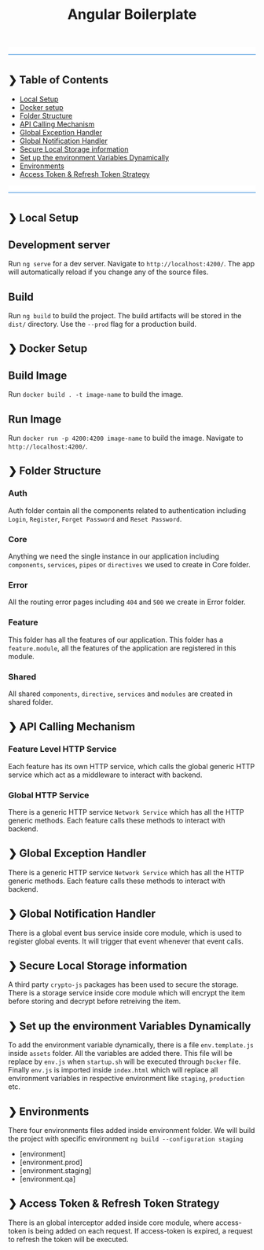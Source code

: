 
<h1 align="center">Angular Boilerplate</h1>
<br />

![divider](./divider.png)

## ❯ Table of Contents

- [Local Setup](#-local-setup)
- [Docker setup](#-docker-setup)
- [Folder Structure](#-folder-structure)
- [API Calling Mechanism](#-api-calling-mechanism)
- [Global Exception Handler](#-global-exception-handler)
- [Global Notification Handler](#-global-notification-handler)
- [Secure Local Storage information](#-secure-local-storage-information)
- [Set up the environment Variables Dynamically](#-setup-the-environment-variables-dynamically)
- [Environments](#-environments)
- [Access Token & Refresh Token Strategy](#-access-token-&-refresh-token-strategy)

![divider](./divider.png)

## ❯ Local Setup

## Development server

Run `ng serve` for a dev server. Navigate to `http://localhost:4200/`. The app will automatically reload if you change any of the source files.

## Build

Run `ng build` to build the project. The build artifacts will be stored in the `dist/` directory. Use the `--prod` flag for a production build.

## ❯ Docker Setup

## Build Image

Run `docker build . -t image-name` to build the image. 

## Run Image

Run `docker run -p 4200:4200 image-name` to build the image. Navigate to `http://localhost:4200/`.

## ❯ Folder Structure

### Auth

Auth folder contain all the components related to authentication including `Login`, `Register`, `Forget Password` and `Reset Password`.

### Core

Anything we need the single instance in our application including `components`, `services`, `pipes` or `directives` we used to create in Core folder.

### Error

All the routing error pages including `404` and `500` we create in Error folder.

### Feature

This folder has all the features of our application. This folder has a `feature.module`, all the features of the application are registered in this module.

### Shared

All shared `components`, `directive`, `services` and `modules` are created in shared folder.

## ❯ API Calling Mechanism

### Feature Level HTTP Service

Each feature has its own HTTP service, which calls the global generic HTTP service which act as a middleware to interact with backend.

### Global HTTP Service

There is a generic HTTP service `Network Service` which has all the HTTP generic methods. Each feature calls these methods to interact with backend.

## ❯ Global Exception Handler

There is a generic HTTP service `Network Service` which has all the HTTP generic methods. Each feature calls these methods to interact with backend.

## ❯ Global Notification Handler

There is a global event bus service inside core module, which is used to register global events. It will trigger that event whenever that event calls.

## ❯ Secure Local Storage information

A third party `crypto-js` packages has been used to secure the storage. There is a storage service inside core module which will encrypt the item before storing and decrypt before retreiving the item.

## ❯ Set up the environment Variables Dynamically

To add the environment variable dynamically, there is a file `env.template.js` inside `assets` folder. All the variables are added there. This file will be replace by `env.js` when `startup.sh` will be executed through `Docker` file. Finally `env.js` is imported inside `index.html` which will replace all environment variables in respective environment like `staging`, `production` etc.

## ❯ Environments

There four environments files added inside environment folder. We will build the project with specific environment `ng build --configuration staging`

- [environment]
- [environment.prod]
- [environment.staging]
- [environment.qa]

## ❯ Access Token & Refresh Token Strategy

There is an global interceptor added inside core module, where access-token is being added on each request. If access-token is expired, a request to refresh the token will be executed.

